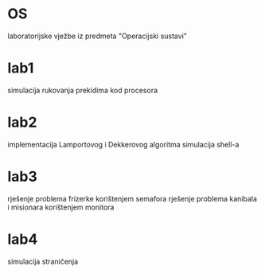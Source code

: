 # OS
laboratorijske vježbe iz predmeta "Operacijski sustavi"

# lab1
simulacija rukovanja prekidima kod procesora

# lab2
implementacija Lamportovog i Dekkerovog algoritma
simulacija shell-a

# lab3
rješenje problema frizerke korištenjem semafora
rješenje problema kanibala i misionara korištenjem monitora

# lab4
simulacija straničenja

